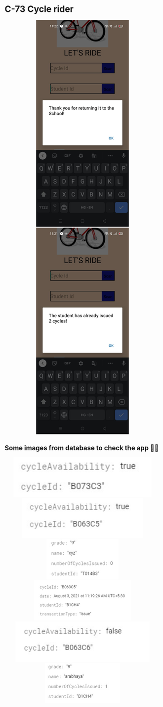 # C-73 Cycle rider
<p align="center">
  <img src="https://github.com/Arabhya07092007/C-73-Cycle-ride/blob/main/img1.jpeg?raw=true" width="300" title="hover text">
   <img src="https://github.com/Arabhya07092007/C-73-Cycle-ride/blob/main/img2.jpeg?raw=true" width="300" title="hover text">
</p>
<h2>Some images from database to check the app 🙂😄</h2>
<p align="center"> 
  <img src="https://github.com/Arabhya07092007/C-73-Cycle-ride/blob/main/img3.jpeg?raw=true" height="130" title="hover text">
   <img src="https://github.com/Arabhya07092007/C-73-Cycle-ride/blob/main/img4.jpeg?raw=true" height="130" title="hover text">
   <img src="https://github.com/Arabhya07092007/C-73-Cycle-ride/blob/main/img5.jpeg?raw=true" height="130" title="hover text">
   <img src="https://github.com/Arabhya07092007/C-73-Cycle-ride/blob/main/img6.jpeg?raw=true" height="130" title="hover text">
   <img src="https://github.com/Arabhya07092007/C-73-Cycle-ride/blob/main/img7.jpeg?raw=true" height="130" title="hover text">
   <img src="https://github.com/Arabhya07092007/C-73-Cycle-ride/blob/main/img8.jpeg?raw=true" height="130" title="hover text">
</p>
